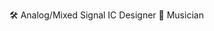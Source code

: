 🛠️ Analog/Mixed Signal IC Designer
🎵 Musician


<!---
PhillipRambo/PhillipRambo is a ✨ special ✨ repository because its `README.md` (this file) appears on your GitHub profile.
You can click the Preview link to take a look at your changes.
--->
